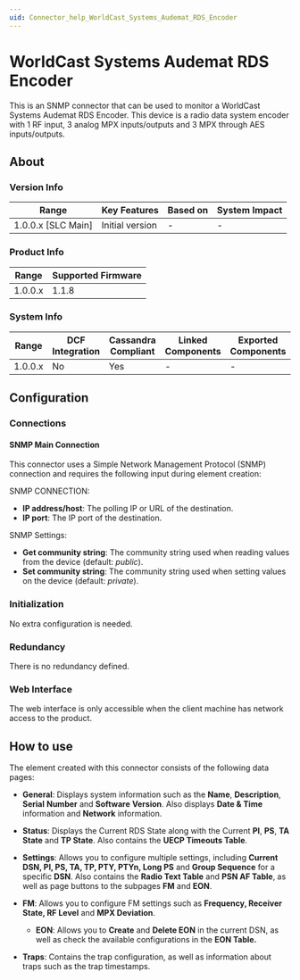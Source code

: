 ```yaml
---
uid: Connector_help_WorldCast_Systems_Audemat_RDS_Encoder
---
```


# WorldCast Systems Audemat RDS Encoder

This is an SNMP connector that can be used to monitor a WorldCast Systems Audemat RDS Encoder. This device is a radio data system encoder with 1 RF input, 3 analog MPX inputs/outputs and 3 MPX through AES inputs/outputs.

## About

### Version Info

| Range                | Key Features     | Based on     | System Impact     |
|----------------------|------------------|--------------|-------------------|
| 1.0.0.x [SLC Main]   | Initial version  | -            | -                 |

### Product Info

| Range     | Supported Firmware     |
|-----------|------------------------|
| 1.0.0.x   | 1.1.8                  |

### System Info

| Range     | DCF Integration     | Cassandra Compliant     | Linked Components     | Exported Components     |
|-----------|---------------------|-------------------------|-----------------------|-------------------------|
| 1.0.0.x   | No                  | Yes                     | -                     | -                       |

## Configuration

### Connections

#### SNMP Main Connection

This connector uses a Simple Network Management Protocol (SNMP) connection and requires the following input during element creation:

SNMP CONNECTION:

- **IP address/host**: The polling IP or URL of the destination.
- **IP port**: The IP port of the destination.

SNMP Settings:

- **Get community string**: The community string used when reading values from the device (default: *public*).
- **Set community string**: The community string used when setting values on the device (default: *private*).

### Initialization

No extra configuration is needed.

### Redundancy

There is no redundancy defined.

### Web Interface

The web interface is only accessible when the client machine has network access to the product.

## How to use

The element created with this connector consists of the following data pages:

- **General**: Displays system information such as the **Name**, **Description**, **Serial** **Number** and **Software** **Version**. Also displays **Date & Time** information and **Network** information.

- **Status**: Displays the Current RDS State along with the Current **PI**, **PS**, **TA State** and **TP State**. Also contains the **UECP Timeouts Table**.

- **Settings**: Allows you to configure multiple settings, including **Current DSN, PI, PS, TA, TP, PTY, PTYn, Long PS** and **Group Sequence** for a specific **DSN**. Also contains the **Radio Text Table** and **PSN AF Table**, as well as page buttons to the subpages **FM** and **EON**.

- **FM**: Allows you to configure FM settings such as **Frequency, Receiver State, RF Level** and **MPX Deviation**.
  - **EON**: Allows you to **Create** and **Delete EON** in the current DSN, as well as check the available configurations in the **EON Table.**

- **Traps**: Contains the trap configuration, as well as information about traps such as the trap timestamps.
